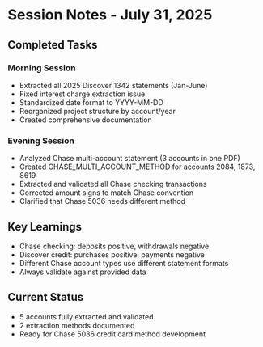 # Session Notes - July 31, 2025

## Completed Tasks

### Morning Session
- Extracted all 2025 Discover 1342 statements (Jan-June)
- Fixed interest charge extraction issue  
- Standardized date format to YYYY-MM-DD
- Reorganized project structure by account/year
- Created comprehensive documentation

### Evening Session  
- Analyzed Chase multi-account statement (3 accounts in one PDF)
- Created CHASE_MULTI_ACCOUNT_METHOD for accounts 2084, 1873, 8619
- Extracted and validated all Chase checking transactions
- Corrected amount signs to match Chase convention
- Clarified that Chase 5036 needs different method

## Key Learnings
- Chase checking: deposits positive, withdrawals negative
- Discover credit: purchases positive, payments negative
- Different Chase account types use different statement formats
- Always validate against provided data

## Current Status
- 5 accounts fully extracted and validated
- 2 extraction methods documented
- Ready for Chase 5036 credit card method development